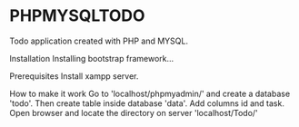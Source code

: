 # PHPMYSQLTODO
Todo application created with PHP and MYSQL. 

Installation
Installing bootstrap framework...

Prerequisites 
Install xampp server.

How to make it work
Go to 'localhost/phpmyadmin/' and create a database 'todo'.
Then create table inside database 'data'.
Add columns id and task.
Open browser and locate the directory on server 'localhost/Todo/'
